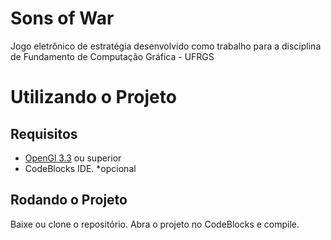 # Sons of War
Jogo eletrônico de estratégia desenvolvido como trabalho para a disciplina de Fundamento de Computação Gráfica - UFRGS

# Utilizando o Projeto
## Requisitos
- [OpenGl 3.3](https://www.opengl.org/) ou superior
- CodeBlocks IDE. *opcional

## Rodando o Projeto
Baixe ou clone o repositório. Abra o projeto no CodeBlocks e compile.

